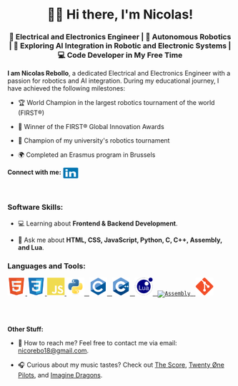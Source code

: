 <h1 align="center">👋🏽 Hi there, I'm Nicolas!</h1>
<h3 align="center">🔌 Electrical and Electronics Engineer | 🤖 Autonomous Robotics | 🧠 Exploring AI Integration in Robotic and Electronic Systems | 💻 Code Developer in My Free Time</h3>

**I am Nicolas Rebollo**, a dedicated Electrical and Electronics Engineer with a passion for robotics and AI integration. During my educational journey, I have achieved the following milestones:

- 🏆 World Champion in the largest robotics tournament of the world (FIRST®)

- 🏅 Winner of the FIRST® Global Innovation Awards
  
- 🥇 Champion of my university's robotics tournament

- 🌍 Completed an Erasmus program in Brussels


**Connect with me:**
<a href="https://www.linkedin.com/in/nicorebo18/" target="blank"><img align="center" src="https://raw.githubusercontent.com/devicons/devicon/master/icons/linkedin/linkedin-original.svg" alt="nicorebo18" height="25" width="35" /> </a>

<br/>

<h3>Software Skills:</h3>
<!--- - 💼 Currently working on a GTA V Server at [EpiclandRP's Discord](https://discord.gg/zXSJKtwAra). -->

- 💻 Learning about **Frontend & Backend Development**.

- 💬 Ask me about **HTML, CSS, JavaScript, Python, C, C++, Assembly, and Lua**.

<h3 align="left">Languages and Tools:</h3>
<p align="left">  
    <a href="https://www.w3.org/html/" target="_blank"> 
        <code><img src="https://raw.githubusercontent.com/devicons/devicon/master/icons/html5/html5-original.svg" alt="HTML" width="40" height="40"/></code> 
    </a>  
    <a href="https://www.w3schools.com/css/" target="_blank"> 
        <code><img src="https://raw.githubusercontent.com/devicons/devicon/master/icons/css3/css3-original.svg" alt="CSS" width="40" height="40"/></code>  
    </a> 
    <a href="https://developer.mozilla.org/en-US/docs/Web/JavaScript" target="_blank"> 
        <code><img src="https://raw.githubusercontent.com/devicons/devicon/master/icons/javascript/javascript-plain.svg" alt="JavaScript" width="40" height="40"/></code>  
    </a>
    <a href="https://www.python.org/" target="_blank"> 
        <code><img src="https://raw.githubusercontent.com/devicons/devicon/master/icons/python/python-original.svg" alt="Python" width="40" height="40"/> </code> 
    </a> 
    <a href="https://en.wikipedia.org/wiki/C_(programming_language)" target="_blank"> 
        <code><img src="https://raw.githubusercontent.com/devicons/devicon/master/icons/c/c-original.svg" alt="C" width="40" height="40"/> </code> 
    </a>
    <a href="https://en.wikipedia.org/wiki/C%2B%2B" target="_blank"> 
        <code><img src="https://raw.githubusercontent.com/devicons/devicon/master/icons/cplusplus/cplusplus-original.svg" alt="C++" width="40" height="40"/> </code> 
    </a>
    <a href="https://www.lua.org/" target="_blank"> 
        <code><img src="https://raw.githubusercontent.com/devicons/devicon/master/icons/lua/lua-original.svg" alt="Lua" width="40" height="40"/> </code> 
    </a>
    <a href="https://en.wikipedia.org/wiki/Assembly_language" target="_blank"> 
        <code><img src="https://www.svgrepo.com/show/373445/assembly.svg" alt="Assembly" width="40" height="40"/> </code> 
    </a>
    <a href="https://git-scm.com/" target="_blank"> 
        <code><img src="https://raw.githubusercontent.com/devicons/devicon/master/icons/git/git-original.svg" alt="Git" width="40" height="40"/></code>  
    </a> 
</p>

<br/><br/>

**Other Stuff:**

- 📧 How to reach me? Feel free to contact me via email: [nicorebo18@gmail.com](mailto:nicorebo18@gmail.com).

- 🎧 Curious about my music tastes? Check out [The Score](https://music.youtube.com/channel/UCdQICt_YIo4FEOaLtTOi4RA), [Twenty Øne Pilots](https://music.youtube.com/channel/UCnX0L9QiftAcWdzeBx31xCw), and [Imagine Dragons](https://music.youtube.com/channel/UC0aXrjVxG5pZr99v77wZdPQ).
